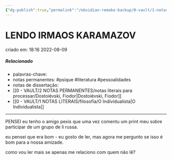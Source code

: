 ```yaml
---
{"dg-publish":true,"permalink":"/obsidian-remake-backup/0-vault/1-notas-literais/insight-pensamento-e-meditacao/lendo-irmaos-karamazov/","tags":["psique","literatura","pessoalidades"],"dgHomeLink":true,"dgShowLocalGraph":true,"dgShowFileTree":true,"dgEnableSearch":true,"noteIcon":""}
---
```


# LENDO IRMAOS KARAMAZOV
criado em: 18:16 2022-08-09

##### Relacionado
- palavras-chave: 
- notas permanentes: #psique #literatura #pessoalidades 
- notas de dissertação:
- [[0 - VAULT/2 NOTAS PERMANENTES/notas literais para processar/Dostoiévski, Fiodor\|Dostoiévski, Fiodor]]
- [[0 - VAULT/1 NOTAS LITERAIS/filosofia/O Individualista\|O Individualista]]

---
PENSEI
eu tenho o amigo pexis que uma vez comentu um print meu sobre participar de um grupo de li russa.

eu pensei que era bom - eu gosto de ler, mas agora me pergunto se isso é bom para  a nossa amizade. 

como vou ler mais se apenas me relaciono com quem não lê?